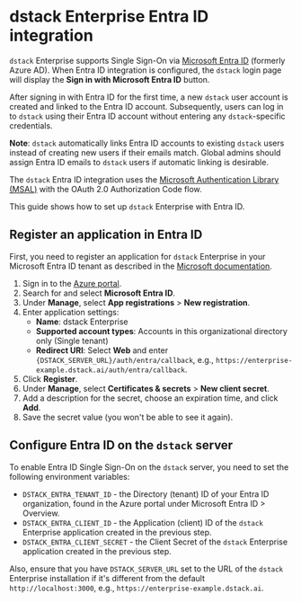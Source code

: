 # dstack Enterprise Entra ID integration

`dstack` Enterprise supports Single Sign-On via [Microsoft Entra ID](https://www.microsoft.com/en-us/security/business/identity-access/microsoft-entra-id) (formerly Azure AD). When Entra ID integration is configured, the `dstack` login page will display the **Sign in with Microsoft Entra ID** button.

After signing in with Entra ID for the first time, a new `dstack` user account is created and linked to the Entra ID account. Subsequently, users can log in to `dstack` using their Entra ID account without entering any `dstack`-specific credentials.

**Note**: `dstack` automatically links Entra ID accounts to existing `dstack` users instead of creating new users if their emails match. Global admins should assign Entra ID emails to `dstack` users if automatic linking is desirable.

The `dstack` Entra ID integration uses the [Microsoft Authentication Library (MSAL)](https://learn.microsoft.com/en-us/azure/active-directory/develop/msal-overview) with the OAuth 2.0 Authorization Code flow.

This guide shows how to set up `dstack` Enterprise with Entra ID.

## Register an application in Entra ID

First, you need to register an application for `dstack` Enterprise in your Microsoft Entra ID tenant as described in the [Microsoft documentation](https://learn.microsoft.com/en-us/azure/active-directory/develop/quickstart-register-app).

1. Sign in to the [Azure portal](https://portal.azure.com).
2. Search for and select **Microsoft Entra ID**.
3. Under **Manage**, select **App registrations** > **New registration**.
4. Enter application settings:
    * **Name**: dstack Enterprise
    * **Supported account types**: Accounts in this organizational directory only (Single tenant)
    * **Redirect URI**: Select **Web** and enter `{DSTACK_SERVER_URL}/auth/entra/callback`, e.g., `https://enterprise-example.dstack.ai/auth/entra/callback`.
5. Click **Register**.
6. Under **Manage**, select **Certificates & secrets** > **New client secret**.
7. Add a description for the secret, choose an expiration time, and click **Add**.
8. Save the secret value (you won't be able to see it again).

## Configure Entra ID on the `dstack` server

To enable Entra ID Single Sign-On on the `dstack` server, you need to set the following environment variables:

* `DSTACK_ENTRA_TENANT_ID` - the Directory (tenant) ID of your Entra ID organization, found in the Azure portal under Microsoft Entra ID > Overview.
* `DSTACK_ENTRA_CLIENT_ID` - the Application (client) ID of the `dstack` Enterprise application created in the previous step.
* `DSTACK_ENTRA_CLIENT_SECRET` - the Client Secret of the `dstack` Enterprise application created in the previous step.

Also, ensure that you have `DSTACK_SERVER_URL` set to the URL of the `dstack` Enterprise installation if it's different from the default `http://localhost:3000`, e.g., `https://enterprise-example.dstack.ai`.

